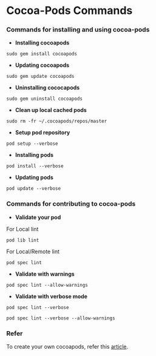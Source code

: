 # Cocoa-Pods Commands

### Commands for installing and using cocoa-pods

- **Installing cocoapods**

```
sudo gem install cocoapods
```

- **Updating cocoapods**

```
sudo gem update cocoapods
```

- **Uninstalling cococapods**

```
sudo gem uninstall cocoapods
```

- **Clean up local cached pods**

```
sudo rm -fr ~/.cocoapods/repos/master
```

- **Setup pod repository**

```
pod setup --verbose
```

- **Installing pods**

```
pod install --verbose
```

- **Updating pods**

```
pod update --verbose
```

### Commands for contributing to cocoa-pods

- **Validate your pod**

For Local lint

```
pod lib lint
```

For Local/Remote lint

```
pod spec lint
```

- **Validate with warnings**

```
pod spec lint --allow-warnings
```

- **Validate with verbose mode**

```
pod spec lint --verbose
```

```
pod spec lint --verbose --allow-warnings
```

### Refer

To create your own cocoapods, refer this [article](https://www.raywenderlich.com/99386/create-cocoapod-swift).